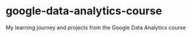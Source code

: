 # google-data-analytics-course
My learning journey and projects from the Google Data Analytics course
